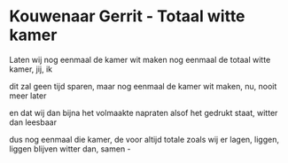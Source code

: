 # Kouwenaar Gerrit - Totaal witte kamer
Laten wij nog eenmaal de kamer wit maken
nog eenmaal de totaal witte kamer, jij, ik

dit zal geen tijd sparen, maar nog eenmaal
de kamer wit maken, nu, nooit meer later

en dat wij dan bijna het volmaakte napraten
alsof het gedrukt staat, witter dan leesbaar

dus nog eenmaal die kamer, de voor altijd totale
zoals wij er lagen, liggen, liggen blijven
witter dan, samen -